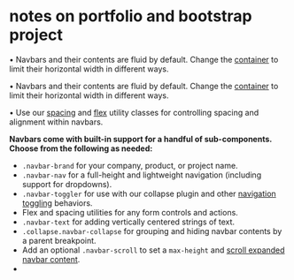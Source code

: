 # notes on portfolio and bootstrap project

• Navbars and their contents are fluid by default. Change the [container](https://getbootstrap.com/docs/5.3/components/navbar/#containers) to limit their horizontal width in different ways.

• Navbars and their contents are fluid by default. Change the [container](https://getbootstrap.com/docs/5.3/components/navbar/#containers) to limit their horizontal width in different ways.

• Use our [spacing](https://getbootstrap.com/docs/5.3/utilities/spacing/) and [flex](https://getbootstrap.com/docs/5.3/utilities/flex/) utility classes for controlling spacing and alignment within navbars.

**Navbars come with built-in support for a handful of sub-components. Choose from the following as needed:**

- `.navbar-brand` for your company, product, or project name.
- `.navbar-nav` for a full-height and lightweight navigation (including support for dropdowns).
- `.navbar-toggler` for use with our collapse plugin and other [navigation toggling](https://getbootstrap.com/docs/5.3/components/navbar/#responsive-behaviors) behaviors.
- Flex and spacing utilities for any form controls and actions.
- `.navbar-text` for adding vertically centered strings of text.
- `.collapse.navbar-collapse` for grouping and hiding navbar contents by a parent breakpoint.
- Add an optional `.navbar-scroll` to set a `max-height` and [scroll expanded navbar content](https://getbootstrap.com/docs/5.3/components/navbar/#scrolling).
-